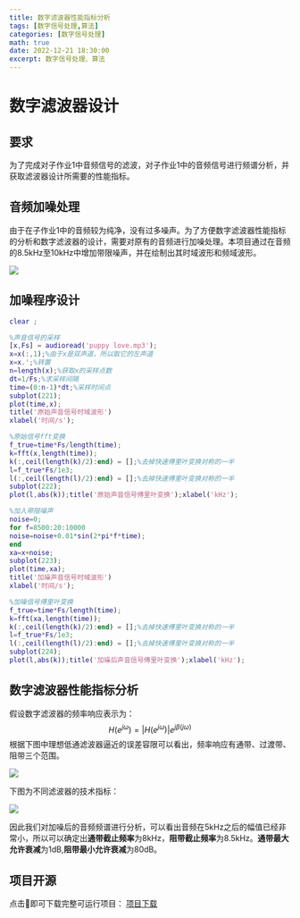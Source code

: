 ```yaml
---
title: 数字滤波器性能指标分析
tags: [数字信号处理,算法]
categories: [数字信号处理]
math: true
date: 2022-12-21 18:30:00
excerpt: 数字信号处理、算法
---
```

# 数字滤波器设计

## 要求

​         为了完成对子作业1中音频信号的滤波，对子作业1中的音频信号进行频谱分析，并获取滤波器设计所需要的性能指标。 

## 音频加噪处理

​         由于在子作业1中的音频较为纯净，没有过多噪声。为了方便数字滤波器性能指标的分析和数字滤波器的设计，需要对原有的音频进行加噪处理。本项目通过在音频的8.5kHz至10kHz中增加带限噪声，并在绘制出其时域波形和频域波形。

![](https://cdn.jsdelivr.net/gh/chuiyugin/imgbed/噪声.png)

## 加噪程序设计

```matlab
clear ;

%声音信号的采样
[x,Fs] = audioread('puppy love.mp3');
x=x(:,1);%由于x是双声道，所以取它的左声道
x=x.';%转置
n=length(x);%获取x的采样点数
dt=1/Fs;%求采样间隔
time=(0:n-1)*dt;%采样时间点
subplot(221);
plot(time,x);
title('原始声音信号时域波形')
xlabel('时间/s');

%原始信号fft变换
f_true=time*Fs/length(time);
k=fft(x,length(time));
k(:,ceil(length(k)/2):end) = [];%去掉快速傅里叶变换对称的一半
l=f_true*Fs/1e3;
l(:,ceil(length(l)/2):end) = [];%去掉快速傅里叶变换对称的一半
subplot(222);
plot(l,abs(k));title('原始声音信号傅里叶变换');xlabel('kHz');

%加入带限噪声
noise=0;
for f=8500:20:10000
noise=noise+0.01*sin(2*pi*f*time);
end
xa=x+noise;
subplot(223);
plot(time,xa);
title('加噪声音信号时域波形')
xlabel('时间/s');

%加噪信号傅里叶变换
f_true=time*Fs/length(time);
k=fft(xa,length(time));
k(:,ceil(length(k)/2):end) = [];%去掉快速傅里叶变换对称的一半
l=f_true*Fs/1e3;
l(:,ceil(length(l)/2):end) = [];%去掉快速傅里叶变换对称的一半
subplot(224);
plot(l,abs(k));title('加噪后声音信号傅里叶变换');xlabel('kHz');
```

## 数字滤波器性能指标分析

假设数字滤波器的频率响应表示为：
$$
H(e^{j \omega})=|H(e^{j \omega})|e^{j \beta(j \omega)}
$$
根据下图中理想低通滤波器逼近的误差容限可以看出，频率响应有通带、过渡带、阻带三个范围。


![](https://cdn.jsdelivr.net/gh/chuiyugin/imgbed/滤波器.png)

下图为不同滤波器的技术指标：

![](https://cdn.jsdelivr.net/gh/chuiyugin/imgbed/滤波器2.png)

​        因此我们对加噪后的音频频谱进行分析，可以看出音频在5kHz之后的幅值已经非常小，所以可以确定出**通带截止频率**为8kHz，**阻带截止频率**为8.5kHz。**通带最大允许衰减**为1dB,**阻带最小允许衰减**为80dB。

## 项目开源

点击🔗即可下载完整可运行项目： [项目下载](https://vkceyugu.cdn.bspapp.com/VKCEYUGU-bc82cde5-9df0-4e04-8d4f-a0e9e1bd241b/dbd83ec7-d54c-48be-9672-43e5c875bbe4.zip)



